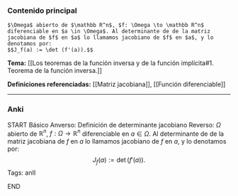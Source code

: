 ### Contenido principal

```ad-Formal
$\Omega$ abierto de $\mathbb R^n$, $f: \Omega \to \mathbb R^n$ diferenciable en $a \in \Omega$. Al determinante de de la matriz jacobiana de $f$ en $a$ lo llamamos jacobiano de $f$ en $a$, y lo denotamos por:
$$J_f(a) := \det (f'(a)).$$
```

**Tema:** [[Los teoremas de la función inversa y de la función implícita#1. Teorema de la función inversa.]]

**Definiciones referenciadas:** [[Matriz jacobiana]], [[Función diferenciable]]

---
### Anki

START
Básico
Anverso: Definición de determinante jacobiano
Reverso: $\Omega$ abierto de $\mathbb R^n$, $f: \Omega \to \mathbb R^n$ diferenciable en $a \in \Omega$. Al determinante de de la matriz jacobiana de $f$ en $a$ lo llamamos jacobiano de $f$ en $a$, y lo denotamos por:
$$J_f(a) := \det (f'(a)).$$
Tags: anII
<!--ID: 1732364239596-->
END
